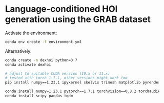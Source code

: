 # Language-conditioned HOI generation using the GRAB dataset

Activate the environment:

```bash
conda env create -f environment.yml
```

Alternatively:

```bash
conda create -n dexhoi python=3.7
conda activate dexhoi

# adjust to suitable CUDA version (10.x or 11.x)
# tested with torch 1.7.1, other versions might work too
pip install numpy==1.23.1 ipykernel skelvis trimesh matplotlib pyrender smplx

conda install numpy=1.23.1 pytorch==1.7.1 torchvision==0.8.2 torchaudio==0.7.2 cudatoolkit=11.0 -c pytorch
conda install scipy pandas tqdm

```